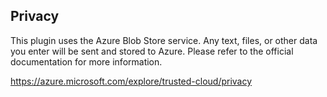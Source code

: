 ## Privacy

This plugin uses the Azure Blob Store service.
Any text, files, or other data you enter will be sent and stored to Azure.
Please refer to the official documentation for more information.

https://azure.microsoft.com/explore/trusted-cloud/privacy
